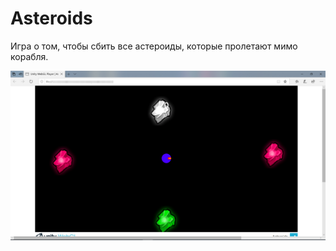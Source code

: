 # Asteroids

Игра о том, чтобы сбить все астероиды, которые пролетают мимо корабля.

![IMG](image.png)
